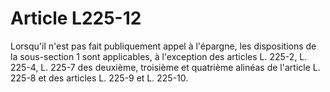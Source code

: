 # Article L225-12

Lorsqu'il n'est pas fait publiquement appel à l'épargne, les dispositions de la sous-section 1 sont applicables, à l'exception des articles L. 225-2, L. 225-4, L. 225-7 des deuxième, troisième et quatrième alinéas de l'article L. 225-8 et des articles L. 225-9 et L. 225-10.